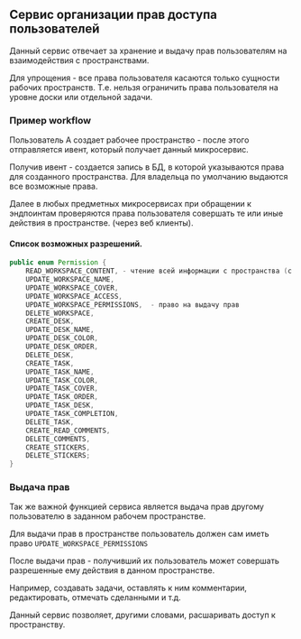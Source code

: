 ## Сервис организации прав доступа пользователей

Данный сервис отвечает за хранение и выдачу прав пользователям на взаимодействия с пространствами.

Для упрощения - все права пользователя касаются только сущности рабочих пространств. Т.е. нельзя ограничить права пользователя на уровне доски или отдельной задачи.

### Пример workflow

Пользователь А создает рабочее пространство - после этого отправляется ивент, который получает данный микросервис.

Получив ивент - создается запись в БД, в которой указываются права для созданного пространства. Для владельца по умолчанию выдаются все возможные права.

Далее в любых предметных микросервисах при обращении к эндпоинтам проверяются права пользователя совершать те или иные действия в пространстве. (через веб клиенты).

#### Список возможных разрешений.
```java
public enum Permission {
    READ_WORKSPACE_CONTENT, - чтение всей информации с пространства (с агрегирующего сервиса)
    UPDATE_WORKSPACE_NAME,
    UPDATE_WORKSPACE_COVER,
    UPDATE_WORKSPACE_ACCESS,
    UPDATE_WORKSPACE_PERMISSIONS,  - право на выдачу прав
    DELETE_WORKSPACE,
    CREATE_DESK,
    UPDATE_DESK_NAME,
    UPDATE_DESK_COLOR,
    UPDATE_DESK_ORDER,
    DELETE_DESK,
    CREATE_TASK,
    UPDATE_TASK_NAME,
    UPDATE_TASK_COLOR,
    UPDATE_TASK_COVER,
    UPDATE_TASK_ORDER,
    UPDATE_TASK_DESK,
    UPDATE_TASK_COMPLETION,
    DELETE_TASK,
    CREATE_READ_COMMENTS,
    DELETE_COMMENTS,
    CREATE_STICKERS,
    DELETE_STICKERS;
}
```

### Выдача прав

Так же важной функцией сервиса является выдача прав другому пользователю в заданном рабочем пространстве. 

Для выдачи прав в пространстве пользователь должен сам иметь право `UPDATE_WORKSPACE_PERMISSIONS`


После выдачи прав - получивший их пользователь может совершать разрешенные ему действия в данном пространстве.

Например, создавать задачи, оставлять к ним комментарии, редактировать, отмечать сделанными и т.д.

Данный сервис позволяет, другими словами, расшаривать доступ к пространству.